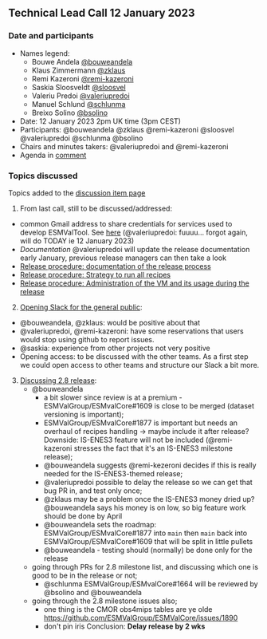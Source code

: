 ## Technical Lead Call 12 January 2023

### Date and participants

- Names legend:
  - Bouwe Andela [@bouweandela](https://github.com/bouweandela)
  - Klaus Zimmermann [@zklaus](https://github.com/zklaus)
  - Remi Kazeroni [@remi-kazeroni](https://github.com/remi-kazeroni)
  - Saskia Sloosveldt [@sloosvel](https://github.com/sloosvel)
  - Valeriu Predoi [@valeriupredoi](https://github.com/valeriupredoi)
  - Manuel Schlund [@schlunma](https://github.com/schlunma)
  - Breixo Solino [@bsolino](https://github.com/bsolino)
- Date: 12 January 2023 2pm UK time (3pm CEST)
- Participants: @bouweandela @zklaus @remi-kazeroni @sloosvel @valeriupredoi @schlunma @bsolino
- Chairs and minutes takers: @valeriupredoi and @remi-kazeroni
- Agenda in [comment](https://github.com/ESMValGroup/Community/discussions/68#discussioncomment-4667572)

### Topics discussed

Topics added to the [discussion item page](https://github.com/ESMValGroup/Community/discussions/68)

1. From last call, still to be discussed/addressed:

  - common Gmail address to share credentials for services used to develop ESMValTool. See [here](https://github.com/ESMValGroup/Community/discussions/62#discussioncomment-4119360) (@valeriupredoi: fuuuu... forgot again, will do TODAY ie 12 January 2023)
  - *Documentation* @valeriupredoi will update the release documentation early January, previous release managers can then take a look
  - [Release procedure: documentation of the release process](https://github.com/ESMValGroup/Community/discussions/62#discussioncomment-4390307)
  - [Release procedure: Strategy to run all recipes](https://github.com/ESMValGroup/Community/discussions/62#discussioncomment-4119346)
  - [Release procedure: Administration of the VM and its usage during the release](https://github.com/ESMValGroup/Community/discussions/62#discussioncomment-4148563)

2. [Opening Slack for the general public](https://github.com/ESMValGroup/Community/discussions/68#discussioncomment-4399940):
  - @bouweandela, @zklaus: would be positive about that
  - @valeriupredoi, @remi-kazeroni: have some reservations that users would stop using github to report issues.
  - @saskia: experience from other projects not very positive
  - Opening access: to be discussed with the other teams. As a first step we could open access to other teams and structure our Slack a bit more.

3. [Discussing 2.8 release](https://github.com/ESMValGroup/Community/discussions/68#discussioncomment-4668496):
   - @bouweandela
     - a bit slower since review is at a premium - ESMValGroup/ESMvalCore#1609 is close to be merged (dataset versioning is important);
     - ESMValGroup/ESMvalCore#1877 is important but needs an overhaul of recipes handling -> maybe include it after release? Downside: IS-ENES3 feature will not be included (@remi-kazeroni stresses the fact that it's an IS-ENES3 milestone release);
     - @bouweandela suggests @remi-kezeroni decides if this is really needed for the IS-ENES3-themed release;
     - @valeriupredoi possible to delay the release so we can get that bug PR in, and test only once;
     - @zklaus may be a problem once the IS-ENES3 money dried up? @bouweandela says his money is on low, so big feature work should be done by April
     - @bouweandela sets the roadmap: ESMValGroup/ESMvalCore#1877 into `main` then `main` back into ESMValGroup/ESMvalCore#1609 that will be split in little pullets
     - @bouweandela - testing should (normally) be done only for the release
   - going through PRs for 2.8 milestone list, and discussing which one is good to be in the release or not;
     - @schlunma ESMValGroup/ESMvalCore#1664 will be reviewed by @bsolino and @bouweandela 
   - going through the 2.8 milestone issues also;
     - one thing is the CMOR obs4mips tables are ye olde https://github.com/ESMValGroup/ESMValCore/issues/1890
     - don't pin iris
  Conclusion: **Delay release by 2 wks**
